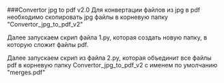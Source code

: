 ###Convertor jpg to pdf v2.0
Для конвертации файлов из jpg в pdf необходимо скопировать
jpg файлы в корневую папку  "Convertor_jpg_to_pdf_v2"

Далее запускаем скрип файла 1.py, которая создать новую 
папку, в которую сложит файлы pdf.

Далее запускаем скрип из файла 2.py, которая объединит все
файлы pdf в корневую папку Convertor_jpg_to_pdf_v2 
с именем по умолчанию "merges.pdf"